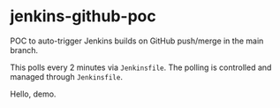 # jenkins-github-poc
POC to auto-trigger Jenkins builds on GitHub push/merge in the main branch. 

This polls every 2 minutes via `Jenkinsfile`.
The polling is controlled and managed through `Jenkinsfile`.

Hello, demo.

